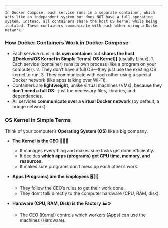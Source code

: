 ___
	In Docker Compose, each service runs in a separate container, which acts like an independent system but does NOT have a full operating system. Instead, all containers share the host OS kernel while being isolated. These containers communicate with each other using a Docker network.
### **How Docker Containers Work in Docker Compose**

- Each service runs in **its own container** but **shares the host [[Docker#OS Kernel in Simple Terms| OS Kernel]]** (usually Linux).
		1. Each service (container) runs its own process (like a program on your computer).
		2. They don’t have a full OS—they just use the existing OS kernel to run.
		3. They communicate with each other using a special Docker network (like apps talking over Wi-Fi).
- Containers are **lightweight**, unlike virtual machines (VMs), because they **don’t need a full OS**—just the necessary files, libraries, and dependencies.
- All services **communicate over a virtual Docker network** (by default, a bridge network).

### **OS Kernel in Simple Terms**

Think of your computer’s **Operating System (OS)** like a big company.

- **The Kernel is the CEO** 🏢👨‍💼
    
    - It manages everything and makes sure tasks get done efficiently.
    - It decides **which apps (programs) get CPU time, memory, and resources**.
    - It makes sure programs don’t mess up each other’s work.
- **Apps (Programs) are the Employees** 🖥️👩‍💻
    
    - They follow the CEO’s rules to get their work done.
    - They don’t talk directly to the computer hardware (CPU, RAM, disk).
- **Hardware (CPU, RAM, Disk) is the Factory** 🏭⚙️
    
    - The CEO (Kernel) controls which workers (Apps) can use the machines (Hardware).